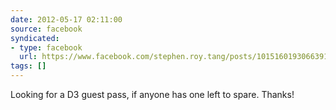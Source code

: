 ```yaml
---
date: 2012-05-17 02:11:00
source: facebook
syndicated:
- type: facebook
  url: https://www.facebook.com/stephen.roy.tang/posts/10151601930663912
tags: []
---
```


Looking for a D3 guest pass, if anyone has one left to spare. Thanks!